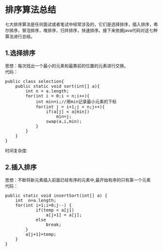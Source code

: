 # 排序算法总结 #

七大排序算法是任何面试或者笔试中经常涉及的，它们是选择排序，插入排序，希尔排序，冒泡排序，堆排序，归并排序，快速排序。接下来依据java代码对这七种算法进行总结。
## 1.选择排序 ##

思想：每次找出一个最小的元素和最靠前的位置的元素进行交换。<br>
代码：
<pre>
public class selection{
	public static void sort(int[] a){
		int n = a.length;
		for(int i = 0;i < n;i++){
			int min=i;//用min记录最小元素的下标
			for(int j = i+1;j < n;j++){
				if(a[j] < a[min])
					min=j;
				swap(a,i,min);
			} 
		}
	}
}
</pre>
时间复杂度:

## 2.插入排序 ##

思想：不断将新元素插入前面已经有序的元素中,最开始有序的只有第一个元素<br>
代码：
<pre>
public static void insertSort(int[] a) {
	int  n=a.length;
	for(int i=1;i<n;i++) {
		int temp=a[i];
		int j;
		for(j=i-1;j>=0;j--) {
			if(temp < a[j]) 
				a[j+1] = a[j];
			else
				break;
		}
		a[j+1]=temp;
	}
}
</pre>